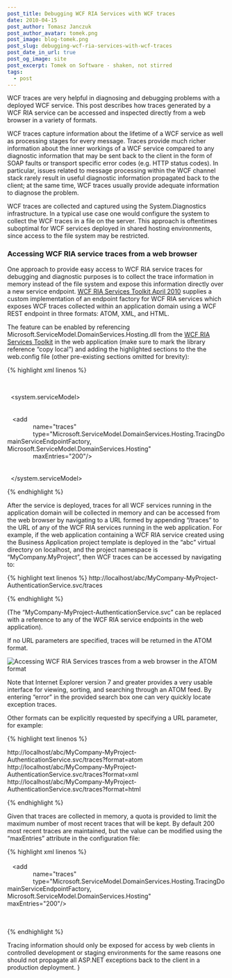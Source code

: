 ```yaml
---
post_title: Debugging WCF RIA Services with WCF traces
date: 2010-04-15
post_author: Tomasz Janczuk
post_author_avatar: tomek.png
post_image: blog-tomek.png
post_slug: debugging-wcf-ria-services-with-wcf-traces
post_date_in_url: true
post_og_image: site
post_excerpt: Tomek on Software - shaken, not stirred
tags:
  - post
---
```





WCF traces are very helpful in diagnosing and debugging problems with a deployed WCF service. This post describes how traces generated by a WCF RIA service can be accessed and inspected directly from a web browser in a variety of formats.   

WCF traces capture information about the lifetime of a WCF service as well as processing stages for every message. Traces provide much richer information about the inner workings of a WCF service compared to any diagnostic information that may be sent back to the client in the form of SOAP faults or transport specific error codes (e.g. HTTP status codes). In particular, issues related to message processing within the WCF channel stack rarely result in useful diagnostic information propagated back to the client; at the same time, WCF traces usually provide adequate information to diagnose the problem.   

WCF traces are collected and captured using the System.Diagnostics infrastructure. In a typical use case one would configure the system to collect the WCF traces in a file on the server. This approach is oftentimes suboptimal for WCF services deployed in shared hosting environments, since access to the file system may be restricted.   

### Accessing WCF RIA service traces from a web browser  

One approach to provide easy access to WCF RIA service traces for debugging and diagnostic purposes is to collect the trace information in memory instead of the file system and expose this information directly over a new service endpoint. [WCF RIA Services Toolkit April 2010](http://www.microsoft.com/downloads/details.aspx?FamilyID=7b43bab5-a8ff-40ed-9c84-11abb9cda559&displaylang=en) supplies a custom implementation of an endpoint factory for WCF RIA services which exposes WCF traces collected within an application domain using a WCF REST endpoint in three formats: ATOM, XML, and HTML.   

The feature can be enabled by referencing Microsoft.ServiceModel.DomainServices.Hosting.dll from the [WCF RIA Services Toolkit](http://www.microsoft.com/downloads/details.aspx?FamilyID=7b43bab5-a8ff-40ed-9c84-11abb9cda559&displaylang=en) in the web application (make sure to mark the library reference “copy local”) and adding the highlighted sections to the the web.config file (other pre-existing sections omitted for brevity):   

{% highlight xml linenos %}


<configuration>       
  <system.diagnostics>         
    <sources>          
 <source name="System.ServiceModel" switchValue="Information" propagateActivity="false">          
   <listeners>          
     <add name="InMemoryTraceListener" />          
   </listeners>          
 </source>          
    </sources>          
    <sharedListeners>          
 <add    
       type="Microsoft.ServiceModel.DomainServices.Hosting.InMemoryTraceListener, Microsoft.ServiceModel.DomainServices.Hosting"           
       name="InMemoryTraceListener" />          
    </sharedListeners>          
  </system.diagnostics>     

  <system.serviceModel>       
    <domainServices>         
 <endpoints>          
   <add           
               name="traces"           
               type="Microsoft.ServiceModel.DomainServices.Hosting.TracingDomainServiceEndpointFactory, Microsoft.ServiceModel.DomainServices.Hosting"           
               maxEntries="200"/>          
 </endpoints>          
    </domainServices>        
  </system.serviceModel>        
</configuration>

{% endhighlight %}

  

After the service is deployed, traces for all WCF services running in the application domain will be collected in memory and can be accessed from the web browser by navigating to a URL formed by appending “/traces” to the URL of any of the WCF RIA services running in the web application. For example, if the web application containing a WCF RIA service created using the Business Application project template is deployed in the “abc” virtual directory on localhost, and the project namespace is “MyCompany.MyProject”, then WCF traces can be accessed by navigating to:  

{% highlight text linenos %}
http://localhost/abc/MyCompany-MyProject-AuthenticationService.svc/traces

{% endhighlight %}

  

(The “MyCompany-MyProject-AuthenticationService.svc” can be replaced with a reference to any of the WCF RIA service endpoints in the web application).   

If no URL parameters are specified, traces will be returned in the ATOM format.   

 ![Accessing WCF RIA Services trasces from a web browser in the ATOM format](http://lh4.ggpht.com/_NUp_nWDyyvI/S8dKfk-yp7I/AAAAAAAABUY/W-QUCIHdGsQ/image_thumb%5B1%5D.png?imgmax=800)   

Note that Internet Explorer version 7 and greater provides a very usable interface for viewing, sorting, and searching through an ATOM feed. By entering “error” in the provided search box one can very quickly locate exception traces.   

Other formats can be explicitly requested by specifying a URL parameter, for example:  

{% highlight text linenos %}


http://localhost/abc/MyCompany-MyProject-AuthenticationService.svc/traces?format=atom
http://localhost/abc/MyCompany-MyProject-AuthenticationService.svc/traces?format=xml
http://localhost/abc/MyCompany-MyProject-AuthenticationService.svc/traces?format=html

{% endhighlight %}

  

Given that traces are collected in memory, a quota is provided to limit the maximum number of most recent traces that will be kept. By default 200 most recent traces are maintained, but the value can be modified using the “maxEntries” attribute in the configuration file:

{% highlight xml linenos %}
<domainServices>    
 <endpoints>    
   <add     
               name="traces"     
               type="Microsoft.ServiceModel.DomainServices.Hosting.TracingDomainServiceEndpointFactory, Microsoft.ServiceModel.DomainServices.Hosting"     
maxEntries="200"/>    
 </endpoints>    
    </domainServices>

{% endhighlight %}

  

Tracing information should only be exposed for access by web clients in controlled development or staging environments for the same reasons one should not propagate all ASP.NET exceptions back to the client in a production deployment.  }